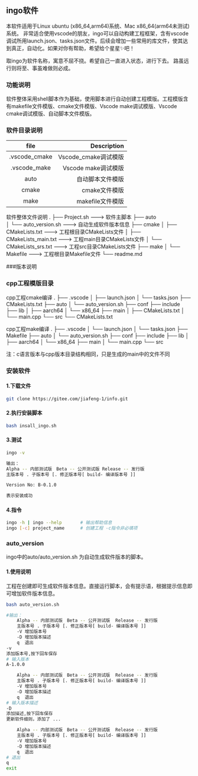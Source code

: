 <!--
 * @Author: jiafeng jiafeng@apple.com
 * @Date: 2022-07-02 18:26:45
 * @LastEditors: jiafeng jiafeng@apple.com
 * @LastEditTime: 2022-07-10 13:43:10
 * @FilePath: /pthread_t/Project/readme.md
 * @Description: 这是默认设置,请设置`customMade`, 打开koroFileHeader查看配置 进行设置: https://github.com/OBKoro1/koro1FileHeader/wiki/%E9%85%8D%E7%BD%AE
-->
## ingo软件
本软件适用于Linux ubuntu (x86_64,arm64)系统、Mac x86_64(arm64未测试)系统。
非常适合使用vscode的朋友，ingo可以自动构建工程框架，含有vscode调试所用launch.json、tasks.json文件。后续会增加一些常用的库文件，使其达到真正，自动化。如果对你有帮助，希望给个星星✨吧！

取ingo为软件名称，寓意不屈不挠。希望自己一直进入状态，进行下去。
路虽远行则将至、事虽难做则必成。

### 功能说明
软件整体采用shell脚本作为基础，使用脚本进行自动创建工程模版。工程模版含有makefile文件模版、cmake文件模版、Vscode make调试模版、Vscode cmake调试模版、自动脚本文件模版。

### 软件目录说明
| file         | Description | 
| :---:        |    ----:   | 
|.vscode_cmake |Vscode_cmake调试模版|
|.vscode_make  |Vscode make调试模版|
|auto    |自动脚本文件模版|
|cmake |cmake文件模版|
|make |makefile文件模版|

软件整体文件说明
.
├── Project.sh                  --->        软件主脚本
├── auto    
│   └── auto_version.sh         --->        自动生成软件版本信息
├── cmake
│   ├── CMakeLists.txt          --->        工程根目录CMakeLists文件
│   ├── CMakeLists_main.txt     --->        工程main目录CMakeLists文件
│   └── CMakeLists_srs.txt      --->        工程src目录CMakeLists文件
├── make
│   └── Makefile                --->        工程根目录Makefile文件
└── readme.md

###版本说明


### cpp工程模版目录

cpp工程cmake编译
.
├── .vscode
│   ├── launch.json
│   └── tasks.json
├── CMakeLists.txt
├── auto
│   └── auto_version.sh
├── conf
├── include
├── lib
│   ├── aarch64
│   └── x86_64
├── main
│   ├── CMakeLists.txt
│   └── main.cpp
└── src
    └── CMakeLists.txt

cpp工程make编译
.
├── .vscode
│   └── launch.json
│   └── tasks.json
├── Makefile
├── auto
│   └── auto_version.sh
├── conf
├── include
├── lib
│   ├── aarch64
│   └── x86_64
├── main
│   └── main.cpp
└── src

注：c语言版本与cpp版本目录结构相同，只是生成的main中的文件不同

### 安装软件
#### 1.下载文件
``` bash
git clone https://gitee.com/jiafeng-1/info.git
```
#### 2.执行安装脚本
``` bash
bash insall_ingo.sh
```
#### 3.测试
``` bash
ingo -v

输出：
Alpha -- 内部测试版　Beta -- 公开测试版 Release -- 发行版 
主版本号 . 子版本号 [. 修正版本号[ build- 编译版本号 ]] 

Version No: B-0.1.0

表示安装成功
```
#### 4.指令
``` bash
ingo -h | ingo --help       # 输出帮助信息
ingo [-c] project_name      # 创建工程 -c指令非必填项

```

### auto_version
ingo中的auto/auto_version.sh 为自动生成软件版本的脚本。

#### 1.使用说明
工程在创建即可生成软件版本信息。直接运行脚本，会有提示语，根据提示信息即可增加软件版本信息。
```bash 
bash auto_version.sh

#输出：
    Alpha -- 内部测试版　Beta -- 公开测试版  Release -- 发行版
    主版本号 . 子版本号 [. 修正版本号[ build- 编译版本号 ]]
    -V 增加版本号
    -D 增加版本描述
    q  退出
-v
添加版本号,按下回车保存
# 输入版本
A-1.0.0

    Alpha -- 内部测试版　Beta -- 公开测试版  Release -- 发行版
    主版本号 . 子版本号 [. 修正版本号[ build- 编译版本号 ]]
    -V 增加版本号
    -D 增加版本描述
    q  退出
# 输入版本描述
-D
添加描述,按下回车保存
更新软件细则，添加了 ...

    Alpha -- 内部测试版　Beta -- 公开测试版  Release -- 发行版
    主版本号 . 子版本号 [. 修正版本号[ build- 编译版本号 ]]
    -V 增加版本号
    -D 增加版本描述
    q  退出
# 退出
q
exit
```


